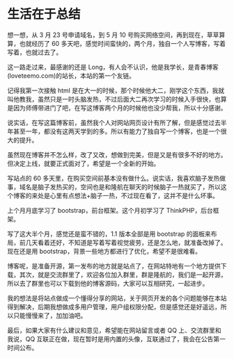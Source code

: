 # 生活在于总结

想一想，从 3 月 23 号申请域名，到 5 月 10 号购买网络空间，再到现在，草草算算，也就经历了 60 多天吧，感觉时间蛮快的，两个月，独自一个人写博客，写着写着，也就过去了。

这一路走过来，最感谢的还是 Long，有人会不认识，他是我学长，是青春博客(loveteemo.com)的站长，本站的第一个友链。

记得我第一次接触 html 是在大一的时候，那个时候他大二，刚学这个东西，我就叫他教我，虽然只是一时头脑发热，不过后面大二再次学习的时候入手很快，也算是因为师傅带进门了吧，在写这博客两个月的时候他也没少帮我，所以十分感谢。

说实话，在写这篇博客前，虽然我个人对网站网页设计有所了解，但是感觉过去半年甚至一年，都没有这两天学到的多。所以有能力了独自写一个博客，也是一个很大的提升。

虽然现在博客并不怎么样，改了又改，想做到完美，但是又是有很多不好的地方。但决定上线，就要正式面对了，希望是一个全新的开始。

写站点的 60 多天里，在购买空间前基本没有做什么。说实话，我喜欢脑子发热做事，域名是脑子发热买的，空间也是和隆航在聊天的时候脑子一热就买了，所以这个博客的来处是心里有点想法+脑子一热，不过现在看了，这并不是什么坏事。

上个月月底学习了 bootstrap，前台框架。这个月初学习了 ThinkPHP，后台框架。

写了这大半个月，感觉还是蛮不错的，1.1 版本全部是用 bootstrap 的面板来布局，前几天看着还好，不知道是写着写着视觉疲劳，还是怎么地，就准备改掉了。现在还是用 bootstrap，背景一些地方都进行了优化，希望不是很难看。

博客呢，是准备开源，第一发布的地方就是站点了，在网站特地有一个地方提供下载，其次，就是交流群里了，欢迎各位加入群里，群是隆航的，我们是一起开源，所以去了群里也可以下载到他的博客源码，大家可以互相研究，一起进步。

我的想法是将站点做成一个懂得分享的网站，关于网页开发的各个问题能够在本站得到解决，后期我想做成多用户管理，用户组权限分配，但是感觉还是好遥远，所以只能慢慢来了，加加油吧。

最后，如果大家有什么建议和意见，希望能在网站留言或者 QQ 上、交流群里和我说，QQ 互联正在做，现在暂时是用内置的头像，互联通过了，我会在公告第一时间公布。
